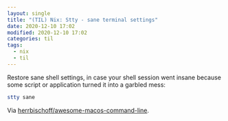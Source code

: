 ```yaml
---
layout: single
title: "(TIL) Nix: Stty - sane terminal settings"
date: 2020-12-10 17:02
modified: 2020-12-10 17:02
categories: til
tags:
  - nix
  - til
---
```


Restore sane shell settings, in case your shell session went insane
because some script or application turned it into a garbled mess:

```bash
stty sane
```

Via
[herrbischoff/awesome-macos-command-line](https://github.com/herrbischoff/awesome-macos-command-line#restore-sane-shell).
